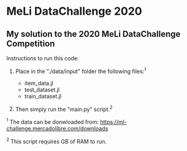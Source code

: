 # MeLi DataChallenge 2020

## My solution to the 2020 MeLi DataChallenge Competition

Instructions to run this code:

1. Place in the "./data/input" folder the following files:<sup>1</sup>
	- item_data.jl
	- test_dataset.jl
	- train_dataset.jl

2. Then simply run the "main.py" script.<sup>2</sup>



<sup>1</sup> The data can be donwloaded from: https://ml-challenge.mercadolibre.com/downloads

<sup>2</sup> This script requires GB of RAM to run.
